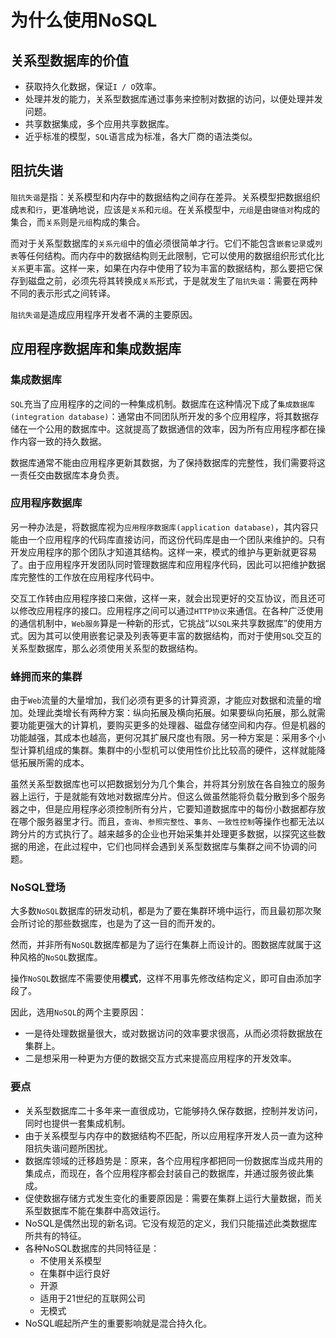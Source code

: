 # 为什么使用NoSQL
## 关系型数据库的价值
* 获取持久化数据，保证`I / O`效率。
* 处理并发的能力，关系型数据库通过事务来控制对数据的访问，以便处理并发问题。
* 共享数据集成，多个应用共享数据库。
* 近乎标准的模型，`SQL`语言成为标准，各大厂商的语法类似。

## 阻抗失谐
`阻抗失谐`是指：关系模型和内存中的数据结构之间存在差异。关系模型把数据组织成`表`和`行`，更准确地说，应该是`关系`和`元组`。在关系模型中，`元组`是由`键值对`构成的集合，而`关系`则是`元组`构成的集合。

而对于关系型数据库的`关系元组`中的值必须很简单才行。它们不能包含`嵌套记录`或`列表`等任何结构。而内存中的数据结构则无此限制，它可以使用的数据组织形式化比`关系`更丰富。这样一来，如果在内存中使用了较为丰富的数据结构，那么要把它保存到磁盘之前，必须先将其转换成`关系`形式，于是就发生了`阻抗失谐`：需要在两种不同的表示形式之间转译。

`阻抗失谐`是造成应用程序开发者不满的主要原因。

## 应用程序数据库和集成数据库
### 集成数据库
`SQL`充当了应用程序的之间的一种集成机制。数据库在这种情况下成了`集成数据库(integration database)`：通常由不同团队所开发的多个应用程序，将其数据存储在一个公用的数据库中。这就提高了数据通信的效率，因为所有应用程序都在操作内容一致的持久数据。

数据库通常不能由应用程序更新其数据，为了保持数据库的完整性，我们需要将这一责任交由数据库本身负责。

### 应用程序数据库
另一种办法是，将数据库视为`应用程序数据库(application database)`，其内容只能由一个应用程序的代码库直接访问，而这份代码库是由一个团队来维护的。只有开发应用程序的那个团队才知道其结构。这样一来，模式的维护与更新就更容易了。由于应用程序开发团队同时管理数据库和应用程序代码，因此可以把维护数据库完整性的工作放在应用程序代码中。

交互工作转由应用程序接口来做，这样一来，就会出现更好的交互协议，而且还可以修改应用程序的接口。应用程序之间可以通过`HTTP协议`来通信。在各种广泛使用的通信机制中，`Web服务`算是一种新的形式，它挑战“以`SQL`来共享数据库”的使用方式。因为其可以使用嵌套记录及列表等更丰富的数据结构，而对于使用`SQL`交互的关系型数据库，那么必须使用关系型的数据结构。

### 蜂拥而来的集群
由于`Web`流量的大量增加，我们必须有更多的计算资源，才能应对数据和流量的增加。处理此类增长有两种方案：纵向拓展及横向拓展。如果要纵向拓展，那么就需要功能更强大的计算机，要购买更多的处理器、磁盘存储空间和内存。但是机器的功能越强，其成本也越高，更何况其扩展尺度也有限。另一种方案是：采用多个小型计算机组成的集群。集群中的小型机可以使用性价比比较高的硬件，这样就能降低拓展所需的成本。

虽然关系型数据库也可以把数据划分为几个集合，并将其分别放在各自独立的服务器上运行，于是就能有效地对数据库分片。但这么做虽然能将负载分散到多个服务器之中，但是应用程序必须控制所有分片，它要知道数据库中的每份小数据都存放在哪个服务器里才行。而且，`查询`、`参照完整性`、`事务`、`一致性控制`等操作也都无法以跨分片的方式执行了。越来越多的企业也开始采集并处理更多数据，以探究这些数据的用途，在此过程中，它们也同样会遇到关系型数据库与集群之间不协调的问题。

### NoSQL登场
大多数`NoSQL`数据库的研发动机，都是为了要在集群环境中运行，而且最初那次聚会所讨论的那些数据库，也是为了这一目的而开发的。

然而，并非所有`NoSQL`数据库都是为了运行在集群上而设计的。图数据库就属于这种风格的`NoSQL`数据库。

操作`NoSQL`数据库不需要使用**模式**，这样不用事先修改结构定义，即可自由添加字段了。

因此，选用`NoSQL`的两个主要原因：

* 一是待处理数据量很大，或对数据访问的效率要求很高，从而必须将数据放在集群上。
* 二是想采用一种更为方便的数据交互方式来提高应用程序的开发效率。

### 要点
- 关系型数据库二十多年来一直很成功，它能够持久保存数据，控制并发访问，同时也提供一套集成机制。
- 由于关系模型与内存中的数据结构不匹配，所以应用程序开发人员一直为这种阻抗失谐问题所困扰。
- 数据库领域的迁移趋势是：原来，各个应用程序都把同一份数据库当成共用的集成点，而现在，各个应用程序都会封装自己的数据库，并通过服务彼此集成。
- 促使数据存储方式发生变化的重要原因是：需要在集群上运行大量数据，而关系型数据库不能在集群中高效运行。
- NoSQL是偶然出现的新名词。它没有规范的定义，我们只能描述此类数据库所共有的特征。
- 各种NoSQL数据库的共同特征是：
  - 不使用关系模型
  - 在集群中运行良好
  - 开源
  - 适用于21世纪的互联网公司
  - 无模式
- NoSQL崛起所产生的重要影响就是混合持久化。
